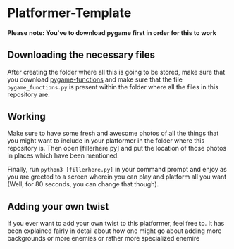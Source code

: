 # Platformer-Template
#### Please note: You've to download pygame first in order for this to work

## Downloading the necessary files
After creating the folder where all this is going to be stored, make sure that you download [pygame-functions](https://github.com/StevePaget/Pygame_Functions) and make sure that the file `pygame_functions.py` is present within the folder where all the files in this repository are.

## Working
Make sure to have some fresh and awesome photos of all the things that you might want to include in your platformer in the folder where this repository is. Then open [fillerhere.py] and put the location of those photos in places which have been mentioned.

Finally, run `python3 [fillerhere.py]` in your command prompt and enjoy as you are greeted to a screen wherein you can play and platform all you want (Well, for 80 seconds, you can change that though).

## Adding your own twist
If you ever want to add your own twist to this platformer, feel free to. It has been explained fairly in detail about how one might go about adding more backgrounds or more enemies or rather more specialized enemire
